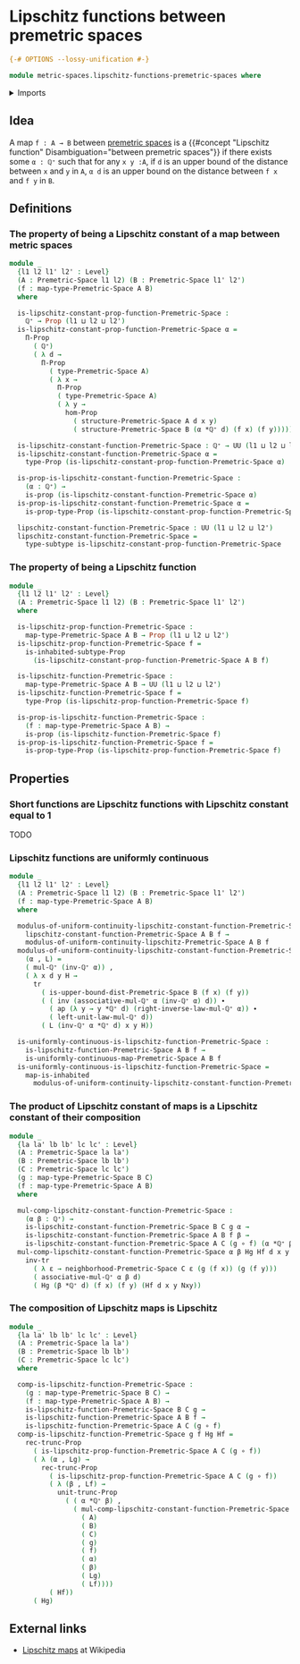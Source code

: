 # Lipschitz functions between premetric spaces

```agda
{-# OPTIONS --lossy-unification #-}

module metric-spaces.lipschitz-functions-premetric-spaces where
```

<details><summary>Imports</summary>

```agda
open import elementary-number-theory.multiplicative-group-of-positive-rational-numbers
open import elementary-number-theory.positive-rational-numbers

open import foundation.action-on-identifications-functions
open import foundation.dependent-pair-types
open import foundation.equivalences
open import foundation.existential-quantification
open import foundation.function-extensionality
open import foundation.function-types
open import foundation.homotopies
open import foundation.identity-types
open import foundation.inhabited-subtypes
open import foundation.inhabited-types
open import foundation.logical-equivalences
open import foundation.propositional-truncations
open import foundation.propositions
open import foundation.sequences
open import foundation.sets
open import foundation.subtypes
open import foundation.transport-along-identifications
open import foundation.universe-levels

open import metric-spaces.isometries-premetric-spaces
open import metric-spaces.premetric-spaces
open import metric-spaces.short-functions-premetric-spaces
open import metric-spaces.uniformly-continuous-functions-premetric-spaces
```

</details>

## Idea

A map `f : A → B` between [premetric spaces](metric-spaces.premetric-spaces.md)
is a {{#concept "Lipschitz function" Disambiguation="between premetric spaces"}}
if there exists some `α : ℚ⁺` such that for any `x y :A`, if `d` is an upper
bound of the distance between `x` and `y` in `A`, `α d` is an upper bound on the
distance between `f x` and `f y` in `B`.

## Definitions

### The property of being a Lipschitz constant of a map between metric spaces

```agda
module _
  {l1 l2 l1' l2' : Level}
  (A : Premetric-Space l1 l2) (B : Premetric-Space l1' l2')
  (f : map-type-Premetric-Space A B)
  where

  is-lipschitz-constant-prop-function-Premetric-Space :
    ℚ⁺ → Prop (l1 ⊔ l2 ⊔ l2')
  is-lipschitz-constant-prop-function-Premetric-Space α =
    Π-Prop
      ( ℚ⁺)
      ( λ d →
        Π-Prop
          ( type-Premetric-Space A)
          ( λ x →
            Π-Prop
            ( type-Premetric-Space A)
            ( λ y →
              hom-Prop
                ( structure-Premetric-Space A d x y)
                ( structure-Premetric-Space B (α *ℚ⁺ d) (f x) (f y)))))

  is-lipschitz-constant-function-Premetric-Space : ℚ⁺ → UU (l1 ⊔ l2 ⊔ l2')
  is-lipschitz-constant-function-Premetric-Space α =
    type-Prop (is-lipschitz-constant-prop-function-Premetric-Space α)

  is-prop-is-lipschitz-constant-function-Premetric-Space :
    (α : ℚ⁺) →
    is-prop (is-lipschitz-constant-function-Premetric-Space α)
  is-prop-is-lipschitz-constant-function-Premetric-Space α =
    is-prop-type-Prop (is-lipschitz-constant-prop-function-Premetric-Space α)

  lipschitz-constant-function-Premetric-Space : UU (l1 ⊔ l2 ⊔ l2')
  lipschitz-constant-function-Premetric-Space =
    type-subtype is-lipschitz-constant-prop-function-Premetric-Space
```

### The property of being a Lipschitz function

```agda
module _
  {l1 l2 l1' l2' : Level}
  (A : Premetric-Space l1 l2) (B : Premetric-Space l1' l2')
  where

  is-lipschitz-prop-function-Premetric-Space :
    map-type-Premetric-Space A B → Prop (l1 ⊔ l2 ⊔ l2')
  is-lipschitz-prop-function-Premetric-Space f =
    is-inhabited-subtype-Prop
      (is-lipschitz-constant-prop-function-Premetric-Space A B f)

  is-lipschitz-function-Premetric-Space :
    map-type-Premetric-Space A B → UU (l1 ⊔ l2 ⊔ l2')
  is-lipschitz-function-Premetric-Space f =
    type-Prop (is-lipschitz-prop-function-Premetric-Space f)

  is-prop-is-lipschitz-function-Premetric-Space :
    (f : map-type-Premetric-Space A B) →
    is-prop (is-lipschitz-function-Premetric-Space f)
  is-prop-is-lipschitz-function-Premetric-Space f =
    is-prop-type-Prop (is-lipschitz-prop-function-Premetric-Space f)
```

## Properties

### Short functions are Lipschitz functions with Lipschitz constant equal to 1

TODO

### Lipschitz functions are uniformly continuous

```agda
module _
  {l1 l2 l1' l2' : Level}
  (A : Premetric-Space l1 l2) (B : Premetric-Space l1' l2')
  (f : map-type-Premetric-Space A B)
  where

  modulus-of-uniform-continuity-lipschitz-constant-function-Premetric-Space :
    lipschitz-constant-function-Premetric-Space A B f →
    modulus-of-uniform-continuity-lipschitz-Premetric-Space A B f
  modulus-of-uniform-continuity-lipschitz-constant-function-Premetric-Space
    (α , L) =
    ( mul-ℚ⁺ (inv-ℚ⁺ α)) ,
    ( λ x d y H →
      tr
        ( is-upper-bound-dist-Premetric-Space B (f x) (f y))
        ( ( inv (associative-mul-ℚ⁺ α (inv-ℚ⁺ α) d)) ∙
          ( ap (λ y → y *ℚ⁺ d) (right-inverse-law-mul-ℚ⁺ α)) ∙
          ( left-unit-law-mul-ℚ⁺ d))
        ( L (inv-ℚ⁺ α *ℚ⁺ d) x y H))

  is-uniformly-continuous-is-lipschitz-function-Premetric-Space :
    is-lipschitz-function-Premetric-Space A B f →
    is-uniformly-continuous-map-Premetric-Space A B f
  is-uniformly-continuous-is-lipschitz-function-Premetric-Space =
    map-is-inhabited
      modulus-of-uniform-continuity-lipschitz-constant-function-Premetric-Space
```

### The product of Lipschitz constant of maps is a Lipschitz constant of their composition

```agda
module _
  {la la' lb lb' lc lc' : Level}
  (A : Premetric-Space la la')
  (B : Premetric-Space lb lb')
  (C : Premetric-Space lc lc')
  (g : map-type-Premetric-Space B C)
  (f : map-type-Premetric-Space A B)
  where

  mul-comp-lipschitz-constant-function-Premetric-Space :
    (α β : ℚ⁺) →
    is-lipschitz-constant-function-Premetric-Space B C g α →
    is-lipschitz-constant-function-Premetric-Space A B f β →
    is-lipschitz-constant-function-Premetric-Space A C (g ∘ f) (α *ℚ⁺ β)
  mul-comp-lipschitz-constant-function-Premetric-Space α β Hg Hf d x y Nxy =
    inv-tr
      ( λ ε → neighborhood-Premetric-Space C ε (g (f x)) (g (f y)))
      ( associative-mul-ℚ⁺ α β d)
      ( Hg (β *ℚ⁺ d) (f x) (f y) (Hf d x y Nxy))
```

### The composition of Lipschitz maps is Lipschitz

```agda
module _
  {la la' lb lb' lc lc' : Level}
  (A : Premetric-Space la la')
  (B : Premetric-Space lb lb')
  (C : Premetric-Space lc lc')
  where

  comp-is-lipschitz-function-Premetric-Space :
    (g : map-type-Premetric-Space B C) →
    (f : map-type-Premetric-Space A B) →
    is-lipschitz-function-Premetric-Space B C g →
    is-lipschitz-function-Premetric-Space A B f →
    is-lipschitz-function-Premetric-Space A C (g ∘ f)
  comp-is-lipschitz-function-Premetric-Space g f Hg Hf =
    rec-trunc-Prop
      ( is-lipschitz-prop-function-Premetric-Space A C (g ∘ f))
      ( λ (α , Lg) →
        rec-trunc-Prop
          ( is-lipschitz-prop-function-Premetric-Space A C (g ∘ f))
          ( λ (β , Lf) →
            unit-trunc-Prop
              ( ( α *ℚ⁺ β) ,
                ( mul-comp-lipschitz-constant-function-Premetric-Space
                  ( A)
                  ( B)
                  ( C)
                  ( g)
                  ( f)
                  ( α)
                  ( β)
                  ( Lg)
                  ( Lf))))
          ( Hf))
      ( Hg)
```

## External links

- [Lipschitz maps](https://en.wikipedia.org/wiki/Lipschitz_continuity) at
  Wikipedia
